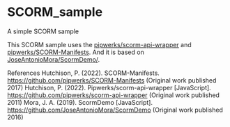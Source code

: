 # SCORM_sample
A simple SCORM sample

This SCORM sample uses the [pipwerks/scorm-api-wrapper](https://github.com/pipwerks/scorm-api-wrapper) and [pipwerks/SCORM-Manifests](https://github.com/pipwerks/SCORM-Manifests). And it is based on [JoseAntonioMora/ScormDemo/](https://github.com/JoseAntonioMora/ScormDemo/).

References
Hutchison, P. (2022). SCORM-Manifests. https://github.com/pipwerks/SCORM-Manifests (Original work published 2017)
Hutchison, P. (2022). Pipwerks/scorm-api-wrapper [JavaScript]. https://github.com/pipwerks/scorm-api-wrapper (Original work published 2011)
Mora, J. A. (2019). ScormDemo [JavaScript]. https://github.com/JoseAntonioMora/ScormDemo (Original work published 2016)
